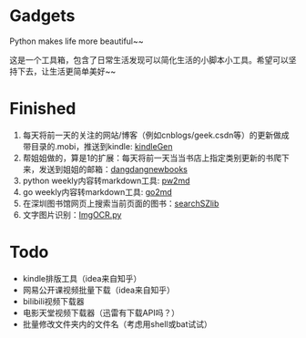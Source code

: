Gadgets
=======
Python makes life more beautiful~~

这是一个工具箱，包含了日常生活发现可以简化生活的小脚本小工具。希望可以坚持下去，让生活更简单美好~~

Finished
=======
1. 每天将前一天的关注的网站/博客（例如cnblogs/geek.csdn等）的更新做成带目录的.mobi，推送到kindle: [kindleGen](./kindleGen)
2. 帮姐姐做的，算是1的扩展：每天将前一天当当书店上指定类别更新的书爬下来，发送到姐姐的邮箱：[dangdangnewbooks](./dangdangnewbooks)
3. python weekly内容转markdown工具: [pw2md](./pw2md.py)
4. go weekly内容转markdown工具: [go2md](./go2md.py)
5. 在深圳图书馆网页上搜索当前页面的图书：[searchSZlib](./searchSZlib)
6. 文字图片识别：[ImgOCR.py](./ImgOCR.py)


Todo
=======
- kindle排版工具（idea来自知乎）
- 网易公开课视频批量下载（idea来自知乎）
- bilibili视频下载器
- 电影天堂视频下载器（迅雷有下载API吗？）
- 批量修改文件夹内的文件名（考虑用shell或bat试试）
